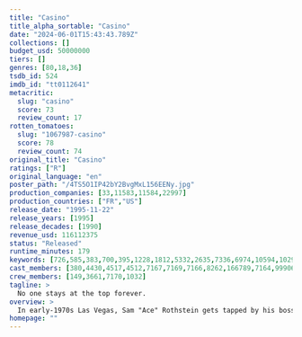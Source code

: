 ```yaml
---
title: "Casino"
title_alpha_sortable: "Casino"
date: "2024-06-01T15:43:43.789Z"
collections: []
budget_usd: 50000000
tiers: []
genres: [80,18,36]
tsdb_id: 524
imdb_id: "tt0112641"
metacritic:
  slug: "casino"
  score: 73
  review_count: 17
rotten_tomatoes:
  slug: "1067987-casino"
  score: 78
  review_count: 74
original_title: "Casino"
ratings: ["R"]
original_language: "en"
poster_path: "/4TS5O1IP42bY2BvgMxL156EENy.jpg"
production_companies: [33,11583,11584,22997]
production_countries: ["FR","US"]
release_date: "1995-11-22"
release_years: [1995]
release_decades: [1990]
revenue_usd: 116112375
status: "Released"
runtime_minutes: 179
keywords: [726,585,383,700,395,1228,1812,5332,2635,7336,6974,10594,10291,10391,11211,14570,18034,202371,208289]
cast_members: [380,4430,4517,4512,7167,7169,7166,8262,166789,7164,99906,7165,105623,1574239,7168,1219275,18262,97188]
crew_members: [149,3661,7170,1032]
tagline: >
  No one stays at the top forever.
overview: >
  In early-1970s Las Vegas, Sam "Ace" Rothstein gets tapped by his bosses to head the Tangiers Casino. At first, he's a great success in the job, but over the years, problems with his loose-cannon enforcer Nicky Santoro, his ex-hustler wife Ginger, her con-artist ex Lester Diamond and a handful of corrupt politicians put Sam in ever-increasing danger.
homepage: ""
---
```

